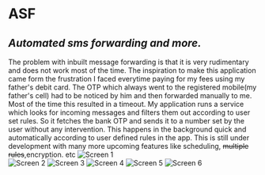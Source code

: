 # **ASF**

## *Automated sms forwarding and more.*

The problem with inbuilt message forwarding is that it is very rudimentary and does not work most of the time. The inspiration to make this application came form the frustration I faced everytime paying for my fees using my father's debit card. The OTP which always went to the registered mobile(my father's cell) had to be noticed by him and then forwarded manually to me. Most of the time this resulted in a timeout. My application runs a service which looks for incoming messages and filters them out according to user set rules. So it fetches the bank OTP and sends it to a number set by the user without any intervention. This happens in the background quick and automatically according to user defined rules in the app. This is still under development with many more upcoming features like scheduling, ~~multiple rules~~,encryption. etc
![Screen 1](https://github.com/souvikchakraborty98/SMSTest/blob/master/screen6.png?raw=true)  
![Screen 2](https://github.com/souvikchakraborty98/SMSTest/blob/master/screen1.png?raw=true)   ![Screen 3](https://github.com/souvikchakraborty98/SMSTest/blob/master/screen2.png?raw=true)   ![Screen 4](https://github.com/souvikchakraborty98/SMSTest/blob/master/screen3.png?raw=true)   ![Screen 5](https://github.com/souvikchakraborty98/SMSTest/blob/master/screen4.png?raw=true)   ![Screen 6](https://github.com/souvikchakraborty98/SMSTest/blob/master/screen5.png?raw=true)